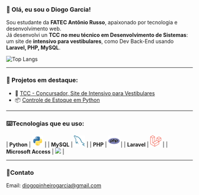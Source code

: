 ### 👋 Olá, eu sou o Diogo Garcia!

Sou estudante da **FATEC Antônio Russo**, apaixonado por tecnologia e desenvolvimento web.  
Já desenvolvi un **TCC no meu técnico em Desenvolvimento de Sistemas**: um site de **intensivo para vestibulares**, como Dev Back-End usando **Laravel, PHP, MySQL**.

![Top Langs](https://github-readme-stats.vercel.app/api/top-langs/?username=Diogo-Garcia11&layout=compact&theme=tokyonight)

---

### 🎯 Projetos em destaque:
- 🧠 [TCC - Concursador, Site de Intensivo para Vestibulares](https://github.com/Diogo-Garcia11/Projeto-TCC-Concursador-Site)
- 📦 [Controle de Estoque em Python](https://github.com/Diogo-Garcia11/Controle-Estoque-Python)
  
---

### ⌨️Tecnologias que eu uso:
| **Python** | <img src="https://raw.githubusercontent.com/devicons/devicon/master/icons/python/python-original.svg" width="30"/> |
| **MySQL** | <img src="https://raw.githubusercontent.com/devicons/devicon/master/icons/mysql/mysql-original.svg" width="30"/> |
| **PHP** | <img src="https://raw.githubusercontent.com/devicons/devicon/master/icons/php/php-original.svg" width="30"/> |
| **Laravel** | <img src="https://raw.githubusercontent.com/devicons/devicon/master/icons/laravel/laravel-original.svg" width="30"/> |
| **Microsoft Access** | <img src="https://raw.githubusercontent.com/devicons/devicon/master/icons/microsoft/microsoft-original.svg" width="30"/> |


---
### 📧Contato
Email: diogopinheirogarcia@gmail.com



